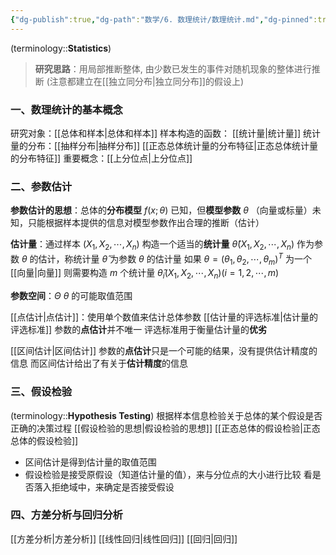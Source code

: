 ```yaml
---
{"dg-publish":true,"dg-path":"数学/6. 数理统计/数理统计.md","dg-pinned":true,"permalink":"/数学/6. 数理统计/数理统计/","pinned":true,"dgPassFrontmatter":true,"noteIcon":"","created":"2024-05-21T15:20:28.313+08:00","updated":"2025-04-14T00:47:52.421+08:00"}
---
```


(terminology::**Statistics**)

>**研究思路**：用局部推断整体, 由少数已发生的事件对随机现象的整体进行推断 (注意都建立在[[独立同分布\|独立同分布]]的假设上)
### 一、数理统计的基本概念
研究对象：[[总体和样本\|总体和样本]]
样本构造的函数： [[统计量\|统计量]]
统计量的分布：[[抽样分布\|抽样分布]]
[[正态总体统计量的分布特征\|正态总体统计量的分布特征]]
重要概念：[[上分位点\|上分位点]]

### 二、参数估计
**参数估计的思想**：总体的**分布模型** $f(x;\theta)$ 已知，但**模型参数** $\theta$ （向量或标量）未知，只能根据样本提供的信息对模型参数作出合理的推断（估计）

**估计量**：通过样本 $(X_{1},X_{2},\cdots,X_{n})$ 构造一个适当的**统计量** $\hat{\theta}(X_{1},X_{2},\cdots,X_{n})$ 作为参数 $\theta$ 的估计，称统计量 $\hat{\theta}$ 为参数 $\theta$ 的估计量
	如果 $\theta=(\theta_{1},\theta_{2},\cdots,\theta_{m})^{T}$ 为一个[[向量\|向量]]
	则需要构造 $m$ 个统计量 $\hat{\theta}_{i}(X_{1},X_{2},\cdots,X_{n})(i=1,2,\cdots,m)$
	
**参数空间**：$\Theta$    $\theta$ 的可能取值范围

[[点估计\|点估计]]：使用单个数值来估计总体参数
[[估计量的评选标准\|估计量的评选标准]]
	参数的**点估计**并不唯一
	评选标准用于衡量估计量的**优劣**
	
[[区间估计\|区间估计]]
参数的**点估计**只是一个可能的结果，没有提供估计精度的信息
而区间估计给出了有关于**估计精度**的信息

### 三、假设检验
(terminology::**Hypothesis Testing**)
根据样本信息检验关于总体的某个假设是否正确的决策过程
[[假设检验的思想\|假设检验的思想]]
[[正态总体的假设检验\|正态总体的假设检验]]

- 区间估计是得到估计量的取值范围
- 假设检验是接受原假设（知道估计量的值），来与分位点的大小进行比较
	看是否落入拒绝域中，来确定是否接受假设

### 四、方差分析与回归分析
[[方差分析\|方差分析]]
[[线性回归\|线性回归]]
[[回归\|回归]]

